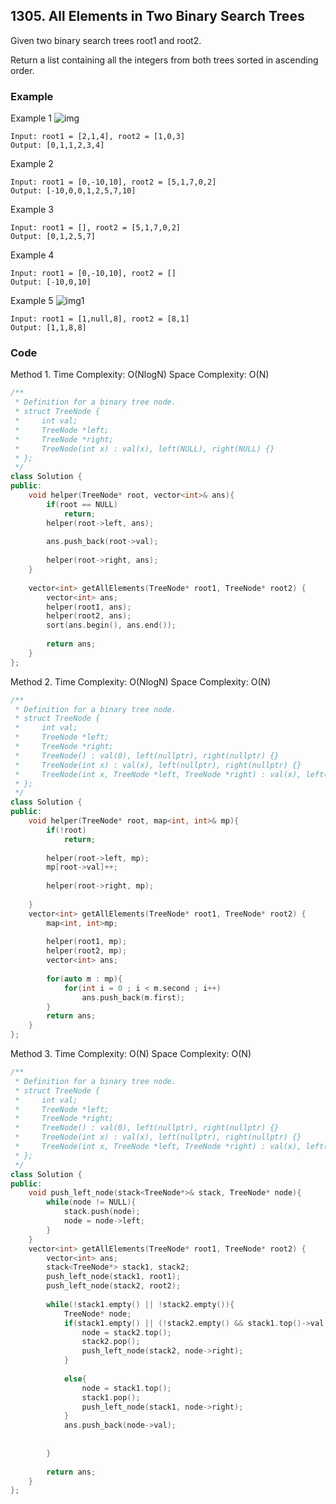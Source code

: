 ## 1305. All Elements in Two Binary Search Trees

Given two binary search trees root1 and root2.

Return a list containing all the integers from both trees sorted in ascending order.


### Example

Example 1
![img](https://assets.leetcode.com/uploads/2019/12/18/q2-e1.png "img")
```
Input: root1 = [2,1,4], root2 = [1,0,3]
Output: [0,1,1,2,3,4]
```

Example 2
```
Input: root1 = [0,-10,10], root2 = [5,1,7,0,2]
Output: [-10,0,0,1,2,5,7,10]
```

Example 3
```
Input: root1 = [], root2 = [5,1,7,0,2]
Output: [0,1,2,5,7]
```

Example 4
```
Input: root1 = [0,-10,10], root2 = []
Output: [-10,0,10]
```

Example 5
![img1](https://assets.leetcode.com/uploads/2019/12/18/q2-e5-.png "img1")
```
Input: root1 = [1,null,8], root2 = [8,1]
Output: [1,1,8,8]
```


### Code
Method 1.
Time Complexity: O(NlogN)
Space Complexity: O(N)

```c++
/**
 * Definition for a binary tree node.
 * struct TreeNode {
 *     int val;
 *     TreeNode *left;
 *     TreeNode *right;
 *     TreeNode(int x) : val(x), left(NULL), right(NULL) {}
 * };
 */
class Solution {
public:
    void helper(TreeNode* root, vector<int>& ans){
        if(root == NULL)
            return;
        helper(root->left, ans);
        
        ans.push_back(root->val);
        
        helper(root->right, ans);
    }
    
    vector<int> getAllElements(TreeNode* root1, TreeNode* root2) {
        vector<int> ans;
        helper(root1, ans);
        helper(root2, ans);
        sort(ans.begin(), ans.end());
        
        return ans;
    }
};
```



Method 2.
Time Complexity: O(NlogN)
Space Complexity: O(N)
```c++
/**
 * Definition for a binary tree node.
 * struct TreeNode {
 *     int val;
 *     TreeNode *left;
 *     TreeNode *right;
 *     TreeNode() : val(0), left(nullptr), right(nullptr) {}
 *     TreeNode(int x) : val(x), left(nullptr), right(nullptr) {}
 *     TreeNode(int x, TreeNode *left, TreeNode *right) : val(x), left(left), right(right) {}
 * };
 */
class Solution {
public:
    void helper(TreeNode* root, map<int, int>& mp){
        if(!root)
            return;
        
        helper(root->left, mp);
        mp[root->val]++;
        
        helper(root->right, mp);
        
    }
    vector<int> getAllElements(TreeNode* root1, TreeNode* root2) {
        map<int, int>mp;
        
        helper(root1, mp);
        helper(root2, mp);
        vector<int> ans;
        
        for(auto m : mp){
            for(int i = 0 ; i < m.second ; i++)
                ans.push_back(m.first);
        }
        return ans;
    }
};
```


Method 3.
Time Complexity: O(N)
Space Complexity: O(N)

```c++
/**
 * Definition for a binary tree node.
 * struct TreeNode {
 *     int val;
 *     TreeNode *left;
 *     TreeNode *right;
 *     TreeNode() : val(0), left(nullptr), right(nullptr) {}
 *     TreeNode(int x) : val(x), left(nullptr), right(nullptr) {}
 *     TreeNode(int x, TreeNode *left, TreeNode *right) : val(x), left(left), right(right) {}
 * };
 */
class Solution {
public:
    void push_left_node(stack<TreeNode*>& stack, TreeNode* node){
        while(node != NULL){
            stack.push(node);
            node = node->left;
        }
    }
    vector<int> getAllElements(TreeNode* root1, TreeNode* root2) {
        vector<int> ans;
        stack<TreeNode*> stack1, stack2;
        push_left_node(stack1, root1);
        push_left_node(stack2, root2);
        
        while(!stack1.empty() || !stack2.empty()){
            TreeNode* node;
            if(stack1.empty() || (!stack2.empty() && stack1.top()->val > stack2.top()->val)){
                node = stack2.top();
                stack2.pop();
                push_left_node(stack2, node->right);
            }
            
            else{
                node = stack1.top();
                stack1.pop();
                push_left_node(stack1, node->right);
            }
            ans.push_back(node->val);
            
            
        }
        
        return ans;
    }
};
```


